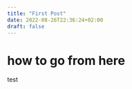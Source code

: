 ```yaml
---
title: "First Post"
date: 2022-08-26T22:36:24+02:00
draft: false
---
```

# how to go from here
test
